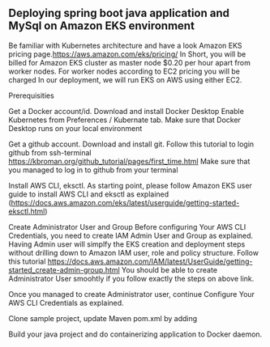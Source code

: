 ## Deploying spring boot java application and MySql on Amazon EKS environment

Be familiar with Kubernetes architecture and have a look Amazon EKS pricing page.https://aws.amazon.com/eks/pricing/
In Short, you will be billed for Amazon EKS cluster as master node $0.20 per hour apart from worker nodes. For worker nodes according to EC2 pricing you will be charged
In our deployment, we will run EKS on AWS using either EC2.

Prerequisities 

Get a Docker account/id.
Download and install Docker Desktop
Enable Kubernetes from Preferences / Kubernate tab.
Make sure that Docker Desktop runs on your local environment

Get a github account.
Download and install git.
Follow this tutorial to login github from ssh-terminal 
https://kbroman.org/github_tutorial/pages/first_time.html
Make sure that you managed to log in to github from your terminal 

Install AWS CLI, eksctl.
As starting point, please follow Amazon EKS user guide to install AWS CLI and eksctl as explained
(https://docs.aws.amazon.com/eks/latest/userguide/getting-started-eksctl.html)

Create Administrator User and Group
Before configuring Your AWS CLI Credentials, you need to create IAM Admin User and Group as explained. Having Admin user will simplfy the EKS creation and deployment steps without drilling down to Amazon IAM user, role and policy structure. 
Follow this tutorial https://docs.aws.amazon.com/IAM/latest/UserGuide/getting-started_create-admin-group.html
You should be able to create Administrator User smoohtly if you follow exactly the steps on above link.

Once you managed to create Administrator user, continue Configure Your AWS CLI Credentials as explained.

Clone sample project, update Maven pom.xml by adding 

Build your java project and do containerizing application to Docker daemon.
